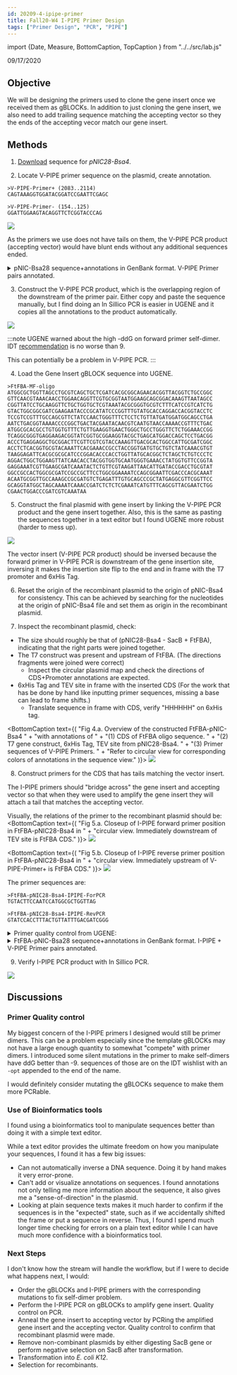 ```yaml
---
id: 20209-4-ipipe-primer
title: Fall20-W4 I-PIPE Primer Design
tags: ["Primer Design", "PCR", "PIPE"]
---
```


import {Date, Measure, BottomCaption, TopCaption } from "../../src/lab\.js"


<Date color="#1877F2">09/17/2020</Date>

## Objective

We will be designing the primers used to clone the gene insert
once we received them as gBLOCKs. In addition to just cloning the gene insert,
we also need to add trailing sequence matching the accepting vector so they
the ends of the accepting vecor match our gene insert.

## Methods

1. [Download](https://www.addgene.org/26103/) sequence for _pNIC28-Bsa4_.

2. Locate V-PIPE primer sequence on the plasmid, create annotation.

```
>V-PIPE-Primer+ (2083..2114)
CAGTAAAGGTGGATACGGATCCGAATTCGAGC
```

```
>V-PIPE-Primer- (154..125)
GGATTGGAAGTACAGGTTCTCGGTACCCAG
```

<BottomCaption text="Fig. 1.a. Circular Plasmid Map of pNIC28-Bsa4 with V-PIPE Primer sequences annotated.">
    <img src="/img/20209-4-ipipe-primer-pNIC28-Bsa4-VPIPEPri.png" />
</BottomCaption>

As the primers we use does not have tails on them, the V-PIPE PCR product (accepting vector)
would have blunt ends without any additional sequences ended.

<details><summary>
pNIC-Bsa28 sequence+annotations in GenBank format. V-PIPE Primer pairs annotated.
</summary>

```
LOCUS       pNIC28-Bsa4             7280 bp    ds-DNA  circular SYN 17-SEP-2020
DEFINITION  SGC Empty backbone for bacterial expression.
ACCESSION   .
VERSION     .
KEYWORDS    pNIC28-Bsa4
SOURCE      synthetic DNA construct
  ORGANISM  synthetic DNA construct
REFERENCE   1  (bases 1 to 7280)
  AUTHORS   Savitsky P, Bray J, Cooper CD, Marsden BD, Mahajan P, Burgess-Brown 
            NA, Gileadi O
  TITLE     High-throughput production of human proteins for crystallization: 
            The SGC experience.
  JOURNAL   J Struct Biol. 2010 Jun 10. ():.
  PUBMED    20541610
REFERENCE   2  (bases 1 to 7280)
  AUTHORS   .
  TITLE     Direct Submission
  JOURNAL   Exported Nov 18, 2019 from SnapGene Server 1.1.58
            http://www.snapgene.com
UNIMARK     pNIC28-Bsa4 annotations
            pNIC28-Bsa4
FEATURES             Location/Qualifiers
     source          1..7280
                     /organism="synthetic DNA construct"
                     /mol_type="other DNA"
     primer_bind     1..20
                     /label="T7"
                     /note="T7 promoter, forward primer"
     promoter        1..19
                     /label="T7 promoter"
                     /note="promoter for bacteriophage T7 RNA polymerase"
     protein_bind    20..44
                     /label="lac operator"
                     /bound_moiety="lac repressor encoded by lacI"
                     /note="The lac repressor binds to the lac operator to 
                     inhibit transcription in E. coli. This inhibition can be 
                     relieved by adding lactose or 
                     isopropyl-beta-D-thiogalactopyranoside (IPTG)."
     RBS             59..81
                     /note="efficient ribosome binding site from bacteriophage
                     T7 gene 10 (Olins and Rangwala, 1989)"
     CDS             92..109
                     /codon_start=1
                     /product="6xHis affinity tag"
                     /label="6xHis"
                     /translation="HHHHHH"
     primer          complement(125..154)
                     /left_end_term=""
                     /right_end_term=""
                     /left_end_seq=""
                     /right_end_seq=""
                     /left_end_strand="direct"
                     /right_end_strand="direct"
                     /left_end_type="blunt"
                     /right_end_type="blunt"
                     /fragment_source="pNIC28-Bsa4"
                     /ugene_name="V-PIPE-Primer-"
     CDS             134..154
                     /codon_start=1
                     /product="tobacco etch virus (TEV) protease recognition
                     andcleavage site"
                     /label="TEV site"
                     /translation="ENLYFQS"
     promoter        170..615
                     /gene="sacR"
                     /label="sacB promoter"
                     /note="sacB promoter and control region"
     CDS             616..2037
                     /codon_start=1
                     /gene="Bacillus subtilis sacB"
                     /product="secreted levansucrase that renders bacterial 
                     growth sensitive to sucrose"
                     /label="SacB"
                     /note="negative selection marker"
                     /translation="MNIKKFAKQATVLTFTTALLAGGATQAFAKETNQKPYKETYGIS
                     HITRHDMLQIPEQQKNEKYKVPEFDSSTIKNISSAKGLDVWDSWPLQNTDGTVANYHG
                     YHIVFALAGDPKNADDTSIYMFYQKVGETSIDSWKNAGRVFKDSDKFDANDSILKDQT
                     QEWSGSATFTSDGKIRLFYTDFSGKHYGKQTLTTAQVNVSASDSSLNINGVEDYKSIF
                     DGDGKTYQNVQQFIDEGNYSSGDNHTLRDPHYVEDKGHKYLVFEANTGTEDGYQGEES
                     LFNKAYYGKSTSFFRQESQKLLQSDKKRTAELANGALGMIELNDDYTLKKVMKPLIAS
                     NTVTDEIERANVFKMNGKWYLFTDSRGSKMTIDGITSNDIYMLGYVSNSLTGPYKPLN
                     KTGLVLKMDLDPNDVTFTYSHFAVPQAKGNNVVITSYMTNRGFYADKQSTFAPSFLLN
                     IKGKKTSVVKDSILEQGQLTVNK"
     primer          2083..2114
                     /left_end_term=""
                     /right_end_term=""
                     /left_end_seq=""
                     /right_end_seq=""
                     /left_end_strand="direct"
                     /right_end_strand="direct"
                     /left_end_type="blunt"
                     /right_end_type="blunt"
                     /fragment_source="pNIC28-Bsa4"
                     /ugene_name="V-PIPE-Primer+"
     CDS             2145..2162
                     /codon_start=1
                     /product="6xHis affinity tag"
                     /label="6xHis"
                     /translation="HHHHHH"
     primer_bind     complement(2215..2233)
                     /label="T7 Term"
                     /note="T7 terminator, reverse primer"
     terminator      2229..2276
                     /label="T7 terminator"
                     /note="transcription terminator for bacteriophage T7 RNA 
                     polymerase"
     rep_origin      2313..2768
                     /direction="RIGHT"
                     /label="f1 ori"
                     /note="f1 bacteriophage origin of replication; arrow 
                     indicates direction of (+) strand synthesis"
     primer_bind     complement(2400..2419)
                     /label="F1ori-R"
                     /note="F1 origin, reverse primer"
     primer_bind     2610..2631
                     /label="F1ori-F"
                     /note="F1 origin, forward primer"
     CDS             complement(2860..3675)
                     /codon_start=1
                     /gene="aph(3')-Ia"
                     /product="aminoglycoside phosphotransferase"
                     /label="KanR"
                     /note="confers resistance to kanamycin in bacteria or
                     G418 (Geneticin(R)) in eukaryotes"
                     /translation="MSHIQRETSCSRPRLNSNMDADLYGYKWARDNVGQSGATIYRLY
                     GKPDAPELFLKHGKGSVANDVTDEMVRLNWLTEFMPLPTIKHFIRTPDDAWLLTTAIP
                     GKTAFQVLEEYPDSGENIVDALAVFLRRLHSIPVCNCPFNSDRVFRLAQAQSRMNNGL
                     VDASDFDDERNGWPVEQVWKEMHKLLPFSPDSVVTHGDFSLDNLIFDEGKLIGCIDVG
                     RVGIADRYQDLAILWNCLGEFSPSLQKRLFQKYGIDNPDMNKLQFHLMLDEFF"
     primer_bind     3583..3602
                     /label="Kan-R"
                     /note="Kanamycin resistance gene, reverse primer"
     primer_bind     3667..3686
                     /label="pENTR-R"
                     /note="pENTR vectors, reverse primer"
     rep_origin      3797..4385
                     /direction="RIGHT"
                     /label="ori"
                     /note="high-copy-number ColE1/pMB1/pBR322/pUC origin of 
                     replication"
     primer_bind     4286..4305
                     /label="pBR322ori-F"
                     /note="pBR322 origin, forward primer"
     primer_bind     4539..4556
                     /label="L4440"
                     /note="L4440 vector, forward primer"
     misc_feature    4571..4710
                     /label="bom"
                     /note="basis of mobility region from pBR322"
     primer_bind     complement(4636..4655)
                     /label="pRS-marker"
                     /note="pRS vectors, use to sequence yeast selectable 
                     marker"
     primer_bind     4796..4818
                     /label="pGEX 3'"
                     /note="pGEX vectors, reverse primer"
     CDS             complement(4812..5003)
                     /codon_start=1
                     /gene="rop"
                     /product="Rop protein, which maintains plasmids at low
                     copynumber"
                     /label="rop"
                     /translation="MTKQEKTALNMARFIRSQTLTLLEKLNELDADEQADICESLHDH
                     ADELYRSCLARFGDDGENL"
     CDS             complement(5812..6894)
                     /codon_start=1
                     /gene="lacI"
                     /product="lac repressor"
                     /label="lacI"
                     /note="The lac repressor binds to the lac operator to 
                     inhibit transcription in E. coli. This inhibition can be 
                     relieved by adding lactose or 
                     isopropyl-beta-D-thiogalactopyranoside (IPTG)."
                     /translation="MKPVTLYDVAEYAGVSYQTVSRVVNQASHVSAKTREKVEAAMAE
                     LNYIPNRVAQQLAGKQSLLIGVATSSLALHAPSQIVAAIKSRADQLGASVVVSMVERS
                     GVEACKAAVHNLLAQRVSGLIINYPLDDQDAIAVEAACTNVPALFLDVSDQTPINSII
                     FSHEDGTRLGVEHLVALGHQQIALLAGPLSSVSARLRLAGWHKYLTRNQIQPIAEREG
                     DWSAMSGFQQTMQMLNEGIVPTAMLVANDQMALGAMRAITESGLRVGADISVVGYDDT
                     EDSSCYIPPLTTIKQDFRLLGQTSVDRLLQLSQGQAVKGNQLLPVSLVKRKTTLAPNT
                     QTASPRALADSLMQLARQVSRLESGQ"
     primer_bind     6856..6875
                     /label="LacI-R"
                     /note="LacI, reverse primer"
     promoter        complement(6895..6972)
                     /gene="lacI"
                     /label="lacI promoter"
     primer_bind     7178..7197
                     /label="pBRrevBam"
                     /note="pBR322 vectors, tet region, downstream of BamHI, 
                     reverse primer"
ORIGIN
        1 TAATACGACT CACTATAGGG GAATTGTGAG CGGATAACAA TTCCCCTCTA GAAATAATTT
       61 TGTTTAACTT TAAGAAGGAG ATATACATAT GCACCATCAT CATCATCATT CTTCTGGTGT
      121 AGATCTGGGT ACCGAGAACC TGTACTTCCA ATCCATGGAG ACCGACGTCC ACATATACCT
      181 GCCGTTCACT ATTATTTAGT GAAATGAGAT ATTATGATAT TTTCTGAATT GTGATTAAAA
      241 AGGCAACTTT ATGCCCATGC AACAGAAACT ATAAAAAATA CAGAGAATGA AAAGAAACAG
      301 ATAGATTTTT TAGTTCTTTA GGCCCGTAGT CTGCAAATCC TTTTATGATT TTCTATCAAA
      361 CAAAAGAGGA AAATAGACCA GTTGCAATCC AAACGAGAGT CTAATAGAAT GAGGTCGAAA
      421 AGTAAATCGC GCGGGTTTGT TACTGATAAA GCAGGCAAGA CCTAAAATGT GTAAAGGGCA
      481 AAGTGTATAC TTTGGCGTCA CCCCTTACAT ATTTTAGGTC TTTTTTTATT GTGCGTAACT
      541 AACTTGCCAT CTTCAAACAG GAGGGCTGGA AGAAGCAGAC CGCTAACACA GTACATAAAA
      601 AAGGAGACAT GAACGATGAA CATCAAAAAG TTTGCAAAAC AAGCAACAGT ATTAACCTTT
      661 ACTACCGCAC TGCTGGCAGG AGGCGCAACT CAAGCGTTTG CGAAAGAAAC GAACCAAAAG
      721 CCATATAAGG AAACATACGG CATTTCCCAT ATTACACGCC ATGATATGCT GCAAATCCCT
      781 GAACAGCAAA AAAATGAAAA ATATAAAGTT CCTGAGTTCG ATTCGTCCAC AATTAAAAAT
      841 ATCTCTTCTG CAAAAGGCCT GGACGTTTGG GACAGCTGGC CATTACAAAA CACTGACGGC
      901 ACTGTCGCAA ACTATCACGG CTACCACATC GTCTTTGCAT TAGCCGGAGA TCCTAAAAAT
      961 GCGGATGACA CATCGATTTA CATGTTCTAT CAAAAAGTCG GCGAAACTTC TATTGACAGC
     1021 TGGAAAAACG CTGGCCGCGT CTTTAAAGAC AGCGACAAAT TCGATGCAAA TGATTCTATC
     1081 CTAAAAGACC AAACACAAGA ATGGTCAGGT TCAGCCACAT TTACATCTGA CGGAAAAATC
     1141 CGTTTATTCT ACACTGATTT CTCCGGTAAA CATTACGGCA AACAAACACT GACAACTGCA
     1201 CAAGTTAACG TATCAGCATC AGACAGCTCT TTGAACATCA ACGGTGTAGA GGATTATAAA
     1261 TCAATCTTTG ACGGTGACGG AAAAACGTAT CAAAATGTAC AGCAGTTCAT CGATGAAGGC
     1321 AACTACAGCT CAGGCGACAA CCATACGCTG AGAGATCCTC ACTACGTAGA AGATAAAGGC
     1381 CACAAATACT TAGTATTTGA AGCAAACACT GGAACTGAAG ATGGCTACCA AGGCGAAGAA
     1441 TCTTTATTTA ACAAAGCATA CTATGGCAAA AGCACATCAT TCTTCCGTCA AGAAAGTCAA
     1501 AAACTTCTGC AAAGCGATAA AAAACGCACG GCTGAGTTAG CAAACGGCGC TCTCGGTATG
     1561 ATTGAGCTAA ACGATGATTA CACACTGAAA AAAGTGATGA AACCGCTGAT TGCATCTAAC
     1621 ACAGTAACAG ATGAAATTGA ACGCGCGAAC GTCTTTAAAA TGAACGGCAA ATGGTACCTG
     1681 TTCACTGACT CCCGCGGATC AAAAATGACG ATTGACGGCA TTACGTCTAA CGATATTTAC
     1741 ATGCTTGGTT ATGTTTCTAA TTCTTTAACT GGCCCATACA AGCCGCTGAA CAAAACTGGC
     1801 CTTGTGTTAA AAATGGATCT TGATCCTAAC GATGTAACCT TTACTTACTC ACACTTCGCT
     1861 GTACCTCAAG CGAAAGGAAA CAATGTCGTG ATTACAAGCT ATATGACAAA CAGAGGATTC
     1921 TACGCAGACA AACAATCAAC GTTTGCGCCT AGCTTCCTGC TGAACATCAA AGGCAAGAAA
     1981 ACATCTGTTG TCAAAGACAG CATCCTTGAA CAAGGACAAT TAACAGTTAA CAAATAAAAA
     2041 CGCAAAAGAA AATGCCGATA TCCTATTGGC ATTGACGGTC TCCAGTAAAG GTGGATACGG
     2101 ATCCGAATTC GAGCTCCGTC GACAAGCTTG CGGCCGCACT CGAGCACCAC CACCACCACC
     2161 ACTGAGATCC GGCTGCTAAC AAAGCCCGAA AGGAAGCTGA GTTGGCTGCT GCCACCGCTG
     2221 AGCAATAACT AGCATAACCC CTTGGGGCCT CTAAACGGGT CTTGAGGGGT TTTTTGCTGA
     2281 AAGGAGGAAC TATATCCGGA TTGGCGAATG GGACGCGCCC TGTAGCGGCG CATTAAGCGC
     2341 GGCGGGTGTG GTGGTTACGC GCAGCGTGAC CGCTACACTT GCCAGCGCCC TAGCGCCCGC
     2401 TCCTTTCGCT TTCTTCCCTT CCTTTCTCGC CACGTTCGCC GGCTTTCCCC GTCAAGCTCT
     2461 AAATCGGGGG CTCCCTTTAG GGTTCCGATT TAGTGCTTTA CGGCACCTCG ACCCCAAAAA
     2521 ACTTGATTAG GGTGATGGTT CACGTAGTGG GCCATCGCCC TGATAGACGG TTTTTCGCCC
     2581 TTTGACGTTG GAGTCCACGT TCTTTAATAG TGGACTCTTG TTCCAAACTG GAACAACACT
     2641 CAACCCTATC TCGGTCTATT CTTTTGATTT ATAAGGGATT TTGCCGATTT CGGCCTATTG
     2701 GTTAAAAAAT GAGCTGATTT AACAAAAATT TAACGCGAAT TTTAACAAAA TATTAACGCT
     2761 TACAATTTAG GTGGCACTTT TCGGGGAAAT GTGCGCGGAA CCCCTATTTG TTTATTTTTC
     2821 TAAATACATT CAAATATGTA TCCGCTCATG AATTAATTCT TAGAAAAACT CATCGAGCAT
     2881 CAAATGAAAC TGCAATTTAT TCATATCAGG ATTATCAATA CCATATTTTT GAAAAAGCCG
     2941 TTTCTGTAAT GAAGGAGAAA ACTCACCGAG GCAGTTCCAT AGGATGGCAA GATCCTGGTA
     3001 TCGGTCTGCG ATTCCGACTC GTCCAACATC AATACAACCT ATTAATTTCC CCTCGTCAAA
     3061 AATAAGGTTA TCAAGTGAGA AATCACCATG AGTGACGACT GAATCCGGTG AGAATGGCAA
     3121 AAGTTTATGC ATTTCTTTCC AGACTTGTTC AACAGGCCAG CCATTACGCT CGTCATCAAA
     3181 ATCACTCGCA TCAACCAAAC CGTTATTCAT TCGTGATTGC GCCTGAGCGA GACGAAATAC
     3241 GCGATCGCTG TTAAAAGGAC AATTACAAAC AGGAATCGAA TGCAACCGGC GCAGGAACAC
     3301 TGCCAGCGCA TCAACAATAT TTTCACCTGA ATCAGGATAT TCTTCTAATA CCTGGAATGC
     3361 TGTTTTCCCG GGGATCGCAG TGGTGAGTAA CCATGCATCA TCAGGAGTAC GGATAAAATG
     3421 CTTGATGGTC GGAAGAGGCA TAAATTCCGT CAGCCAGTTT AGTCTGACCA TCTCATCTGT
     3481 AACATCATTG GCAACGCTAC CTTTGCCATG TTTCAGAAAC AACTCTGGCG CATCGGGCTT
     3541 CCCATACAAT CGATAGATTG TCGCACCTGA TTGCCCGACA TTATCGCGAG CCCATTTATA
     3601 CCCATATAAA TCAGCATCCA TGTTGGAATT TAATCGCGGC CTAGAGCAAG ACGTTTCCCG
     3661 TTGAATATGG CTCATAACAC CCCTTGTATT ACTGTTTATG TAAGCAGACA GTTTTATTGT
     3721 TCATGACCAA AATCCCTTAA CGTGAGTTTT CGTTCCACTG AGCGTCAGAC CCCGTAGAAA
     3781 AGATCAAAGG ATCTTCTTGA GATCCTTTTT TTCTGCGCGT AATCTGCTGC TTGCAAACAA
     3841 AAAAACCACC GCTACCAGCG GTGGTTTGTT TGCCGGATCA AGAGCTACCA ACTCTTTTTC
     3901 CGAAGGTAAC TGGCTTCAGC AGAGCGCAGA TACCAAATAC TGTCCTTCTA GTGTAGCCGT
     3961 AGTTAGGCCA CCACTTCAAG AACTCTGTAG CACCGCCTAC ATACCTCGCT CTGCTAATCC
     4021 TGTTACCAGT GGCTGCTGCC AGTGGCGATA AGTCGTGTCT TACCGGGTTG GACTCAAGAC
     4081 GATAGTTACC GGATAAGGCG CAGCGGTCGG GCTGAACGGG GGGTTCGTGC ACACAGCCCA
     4141 GCTTGGAGCG AACGACCTAC ACCGAACTGA GATACCTACA GCGTGAGCTA TGAGAAAGCG
     4201 CCACGCTTCC CGAAGGGAGA AAGGCGGACA GGTATCCGGT AAGCGGCAGG GTCGGAACAG
     4261 GAGAGCGCAC GAGGGAGCTT CCAGGGGGAA ACGCCTGGTA TCTTTATAGT CCTGTCGGGT
     4321 TTCGCCACCT CTGACTTGAG CGTCGATTTT TGTGATGCTC GTCAGGGGGG CGGAGCCTAT
     4381 GGAAAAACGC CAGCAACGCG GCCTTTTTAC GGTTCCTGGC CTTTTGCTGG CCTTTTGCTC
     4441 ACATGTTCTT TCCTGCGTTA TCCCCTGATT CTGTGGATAA CCGTATTACC GCCTTTGAGT
     4501 GAGCTGATAC CGCTCGCCGC AGCCGAACGA CCGAGCGCAG CGAGTCAGTG AGCGAGGAAG
     4561 CGGAAGAGCG CCTGATGCGG TATTTTCTCC TTACGCATCT GTGCGGTATT TCACACCGCA
     4621 ATGGTGCACT CTCAGTACAA TCTGCTCTGA TGCCGCATAG TTAAGCCAGT ATACACTCCG
     4681 CTATCGCTAC GTGACTGGGT CATGGCTGCG CCCCGACACC CGCCAACACC CGCTGACGCG
     4741 CCCTGACGGG CTTGTCTGCT CCCGGCATCC GCTTACAGAC AAGCTGTGAC CGTCTCCGGG
     4801 AGCTGCATGT GTCAGAGGTT TTCACCGTCA TCACCGAAAC GCGCGAGGCA GCTGCGGTAA
     4861 AGCTCATCAG CGTGGTCGTG AAGCGATTCA CAGATGTCTG CCTGTTCATC CGCGTCCAGC
     4921 TCGTTGAGTT TCTCCAGAAG CGTTAATGTC TGGCTTCTGA TAAAGCGGGC CATGTTAAGG
     4981 GCGGTTTTTT CCTGTTTGGT CACTGATGCC TCCGTGTAAG GGGGATTTCT GTTCATGGGG
     5041 GTAATGATAC CGATGAAACG AGAGAGGATG CTCACGATAC GGGTTACTGA TGATGAACAT
     5101 GCCCGGTTAC TGGAACGTTG TGAGGGTAAA CAACTGGCGG TATGGATGCG GCGGGACCAG
     5161 AGAAAAATCA CTCAGGGTCA ATGCCAGCGC TTCGTTAATA CAGATGTAGG TGTTCCACAG
     5221 GGTAGCCAGC AGCATCCTGC GATGCAGATC CGGAACATAA TGGTGCAGGG CGCTGACTTC
     5281 CGCGTTTCCA GACTTTACGA AACACGGAAA CCGAAGACCA TTCATGTTGT TGCTCAGGTC
     5341 GCAGACGTTT TGCAGCAGCA GTCGCTTCAC GTTCGCTCGC GTATCGGTGA TTCATTCTGC
     5401 TAACCAGTAA GGCAACCCCG CCAGCCTAGC CGGGTCCTCA ACGACAGGAG CACGATCATG
     5461 CGCACCCGTG GGGCCGCCAT GCCGGCGATA ATGGCCTGCT TCTCGCCGAA ACGTTTGGTG
     5521 GCGGGACCAG TGACGAAGGC TTGAGCGAGG GCGTGCAAGA TTCCGAATAC CGCAAGCGAC
     5581 AGGCCGATCA TCGTCGCGCT CCAGCGAAAG CGGTCCTCGC CGAAAATGAC CCAGAGCGCT
     5641 GCCGGCACCT GTCCTACGAG TTGCATGATA AAGAAGACAG TCATAAGTGC GGCGACGATA
     5701 GTCATGCCCC GCGCCCACCG GAAGGAGCTG ACTGGGTTGA AGGCTCTCAA GGGCATCGGT
     5761 CGAGATCCCG GTGCCTAATG AGTGAGCTAA CTTACATTAA TTGCGTTGCG CTCACTGCCC
     5821 GCTTTCCAGT CGGGAAACCT GTCGTGCCAG CTGCATTAAT GAATCGGCCA ACGCGCGGGG
     5881 AGAGGCGGTT TGCGTATTGG GCGCCAGGGT GGTTTTTCTT TTCACCAGTG AGACGGGCAA
     5941 CAGCTGATTG CCCTTCACCG CCTGGCCCTG AGAGAGTTGC AGCAAGCGGT CCACGCTGGT
     6001 TTGCCCCAGC AGGCGAAAAT CCTGTTTGAT GGTGGTTAAC GGCGGGATAT AACATGAGCT
     6061 GTCTTCGGTA TCGTCGTATC CCACTACCGA GATATCCGCA CCAACGCGCA GCCCGGACTC
     6121 GGTAATGGCG CGCATTGCGC CCAGCGCCAT CTGATCGTTG GCAACCAGCA TCGCAGTGGG
     6181 AACGATGCCC TCATTCAGCA TTTGCATGGT TTGTTGAAAA CCGGACATGG CACTCCAGTC
     6241 GCCTTCCCGT TCCGCTATCG GCTGAATTTG ATTGCGAGTG AGATATTTAT GCCAGCCAGC
     6301 CAGACGCAGA CGCGCCGAGA CAGAACTTAA TGGGCCCGCT AACAGCGCGA TTTGCTGGTG
     6361 ACCCAATGCG ACCAGATGCT CCACGCCCAG TCGCGTACCG TCTTCATGGG AGAAAATAAT
     6421 ACTGTTGATG GGTGTCTGGT CAGAGACATC AAGAAATAAC GCCGGAACAT TAGTGCAGGC
     6481 AGCTTCCACA GCAATGGCAT CCTGGTCATC CAGCGGATAG TTAATGATCA GCCCACTGAC
     6541 GCGTTGCGCG AGAAGATTGT GCACCGCCGC TTTACAGGCT TCGACGCCGC TTCGTTCTAC
     6601 CATCGACACC ACCACGCTGG CACCCAGTTG ATCGGCGCGA GATTTAATCG CCGCGACAAT
     6661 TTGCGACGGC GCGTGCAGGG CCAGACTGGA GGTGGCAACG CCAATCAGCA ACGACTGTTT
     6721 GCCCGCCAGT TGTTGTGCCA CGCGGTTGGG AATGTAATTC AGCTCCGCCA TCGCCGCTTC
     6781 CACTTTTTCC CGCGTTTTCG CAGAAACGTG GCTGGCCTGG TTCACCACGC GGGAAACGGT
     6841 CTGATAAGAG ACACCGGCAT ACTCTGCGAC ATCGTATAAC GTTACTGGTT TCACATTCAC
     6901 CACCCTGAAT TGACTCTCTT CCGGGCGCTA TCATGCCATA CCGCGAAAGG TTTTGCGCCA
     6961 TTCGATGGTG TCCGGGATCT CGACGCTCTC CCTTATGCGA CTCCTGCATT AGGAAGCAGC
     7021 CCAGTAGTAG GTTGAGGCCG TTGAGCACCG CCGCCGCAAG GAATGGTGCA TGCAAGGAGA
     7081 TGGCGCCCAA CAGTCCCCCG GCCACGGGGC CTGCCACCAT ACCCACGCCG AAACAAGCGC
     7141 TCATGAGCCC GAAGTGGCGA GCCCGATCTT CCCCATCGGT GATGTCGGCG ATATAGGCGC
     7201 CAGCAACCGC ACCTGTGGCG CCGGTGATGC CGGCCACGAT GCGTCCGGCG TAGAGGATCG
     7261 AGATCTCGAT CCCGCGAAAT
//
```

</details>

3. Construct the V-PIPE PCR product, which is the overlapping region of the downstream of the primer pair.
Either copy and paste the sequence manually, but I find doing an In Sillico PCR is easier in UGENE and
it copies all the annotations to the product automatically.

<BottomCaption text="Fig. 2.a. Screenshot of UGENE In Sillico V-PIPE PCR input and output.">
    <img src="/img/20209-4-ipipe-primer-pNIC28-Bsa4-VPIPE-InSPCR.jpg" />
</BottomCaption>

:::note
UGENE warned about the high -ddG on forward primer self-dimer. 
IDT [recommendation](https://www.idtdna.com/pages/support/faqs/how-do-i-use-the-oligoanalyzer-tool-to-analyze-possible-hairpins-and-dimers-formed-by-my-oligo)
is no worse than <Measure unit="kcal/mol">9</Measure>.

This can potentially be a problem in V-PIPE PCR.
:::

4. Load the Gene Insert gBLOCK sequence into UGENE.

```
>FtFBA-MF-oligo
ATGGCGCTGGTTAGCCTGCGTCAGCTGCTCGATCACGCGGCAGAACACGGTTACGGTCTGCCGGC
GTTCAACGTAAACAACCTGGAACAGGTTCGTGCGGTAATGGAAGCAGCGGACAAAGTTAATAGCC
CGGTTATCCTGCAAGGTTCTGCTGGTGCTCGTAAATACGCGGGTGCGTCTTTCATCCGTCATCTG
GTACTGGCGGCGATCGAAGAATACCCGCATATCCCGGTTTGTATGCACCAGGACCACGGTACCTC
TCCGTCCGTTTGCCAGCGTTCTATCCAACTGGGTTTCTCCTCTGTTATGATGGATGGCAGCCTGA
AATCTGACGGTAAAACCCCGGCTGACTACGAATACAACGTCAATGTAACCAAAACCGTTTCTGAC
ATGGCGCACGCCTGTGGTGTTTCTGTTGAAGGTGAACTGGGCTGCCTGGGTTCTCTGGAAACCGG
TCAGGCGGGTGAGGAAGACGGTATCGGTGCGGAAGGTACGCTGAGCATGGACCAGCTCCTGACGG
ACCCTGAGGAGGCTGCGGACTTCGTTCGTCGTACCAAAGTTGACGCACTGGCCATTGCGATCGGC
ACCTCTCACGGTGCGTACAAATTCACGAAACCGCCTACCGGTGATGTGCTGTCTATCAAACGTGT
TAAGGAGATTCACGCGCGCATCCCGGACACCCACCTGGTTATGCACGGCTCTAGCTCTGTCCCTC
AGGACTGGCTGGAAGTTATCAACACCTACGGTGGTGCAATGGGTGAAACCTATGGTGTTCCGGTA
GAGGAAATCGTTGAAGCGATCAAATACTCTGTTCGTAAGATTAACATTGATACCGACCTGCGTAT
GGCCGCCACTGGCGCGATCCGCCGCTTCCTGGCGGAAAATCCAGCGGAATTCGACCCACGCAAAT
ACAATGCGGTTGCCAAAGCCGCGATGTCTGAGATTTGTGCAGCCCGCTATGAGGCGTTCGGTTCC
GCAGGTATGGCTAGCAAAATCAAACCGATCTCTCTCGAAATCATGTTTCAGCGTTACGAATCTGG
CGAACTGGACCCGATCGTCAAATAA
```

5. Construct the final plasmid with gene insert by linking the V-PIPE PCR product
and the gene insert together. Also, this is the same as pasting the sequences together
in a text editor but I found UGENE more robust (harder to mess up).

<BottomCaption text="Fig 3.a. Input for constructing FtFBA-pNIC28-Bsa4 recombinant plasmid.">
    <img src="/img/20209-4-construct-FtFBA-pNIC28-Bsa4-.jpg" />
</BottomCaption>

The vector insert (V-PIPE PCR product) should be inversed because the forward primer in V-PIPE
PCR is downstream of the gene insertion site, inversing it makes the insertion site flip to the end
 and in frame with the T7 promoter and 6xHis Tag.

6. Reset the origin of the recombinant plasmid to the origin of pNIC-Bsa4 for consistency. This can be achieved by searching
for the nucleotides at the origin of pNIC-Bsa4 file and set them as origin in the recombinant plasmid.

7. Inspect the recombinant plasmid, check:

- The size should roughly be that of (pNIC28-Bsa4 - SacB + FtFBA), indicating that the right parts were joined together.
- The T7 construct was present and upstream of FtFBA. (The directions fragments were joined were correct)
  - Inspect the circular plasmid map and check the directions of CDS+Promoter annotations are expected.
- 6xHis Tag and TEV site in frame with the inserted CDS (For the work that has be done by hand like inputting primer sequences, 
missing a base can lead to frame shifts.)
  - Translate sequence in frame with CDS, verify "HHHHHH" on 6xHis tag.


<BottomCaption text={(
    "Fig 4.a. Overview of the constructed FtFBA-pNIC-Bsa4 " +
      "with annotations of " +
        "(1) CDS of FtFBA oligo sequence. " +
        "(2) T7 gene construct, 6xHis Tag, TEV site from pNIC28-Bsa4. " +
        "(3) Primer sequences of V-PIPE Primers. " +
      "Refer to circular view for corresponding colors of annotations in the sequence view."
)}>
    <img src="/img/20209-4-FtFBA-pNIC28-Bsa4-construct-insert-overview.jpg" />    
</BottomCaption>


8. Construct primers for the CDS that has tails matching the vector insert.

The I-PIPE primers should "bridge across" the gene insert and accepting vector
so that when they were used to amplify the gene insert they will attach a tail that
matches the accepting vector.

Visually, the relations of the primer to the recombinant plasmid should be:
<BottomCaption text={(
    "Fig 5.a. Closeup of I-PIPE forward primer position in FtFBA-pNIC28-Bsa4 in " +
    "circular view. Immediately downstream of TEV site is FtFBA CDS."
)}>
    <img src="/img/20209-4-construct-FtFBA-pNIC28-Bsa4-upstream-closeup.jpg" />
</BottomCaption>

<BottomCaption text={(
    "Fig 5.b. Closeup of I-PIPE reverse primer position in FtFBA-pNIC28-Bsa4 in " +
    "circular view. Immediately upstream of V-PIPE-Primer+ is FtFBA CDS."
)}>
    <img src="/img/20209-4-construct-FtFBA-pNIC28-Bsa4-downstream-closeup.jpg" />
</BottomCaption>

The primer sequences are:

```
>FtFBA-pNIC28-Bsa4-IPIPE-ForPCR
TGTACTTCCAATCCATGGCGCTGGTTAG
```

```
>FtFBA-pNIC28-Bsa4-IPIPE-RevPCR
GTATCCACCTTTACTGTTATTTGACGATCGGG
```

<details><summary>
Primer quality control from UGENE:
</summary>


```

Criteria Valid Values            Forward        Reverse
% GC      50-60                  50             43.75
Tm (°C)   55-80                  61.39          61.83
GC Clamp  >=1 G or C at 3' end   2              4
Runs      <=4 base runs          2              3

Self-dimers: 
Delta G: -11.7 kcal/mole Base Pairs: 7
TGTACTTCCAATCCATGGCGCTGGTTAG
       :    ||||||    :       
  GATTGGTCGCGGTACCTAACCTTCATGT
Delta G: -11.9 kcal/mole Base Pairs: 7
GTATCCACCTTTACTGTTATTTGACGATCGGG
                        ||||||                        
                      GGGCTAGCAGTTTATTGTCATTTCCACCTATG
```
</details>

<details><summary>
FtFBA-pNIC-Bsa28 sequence+annotations in GenBank format. I-PIPE + V-PIPE Primer pairs annotated.
</summary>

```
LOCUS       Constructed_FtFBA-pNIC-Bsa4-from-oligo 6417 bp   circular 17-SEP-2020
UNIMARK     new_mol_1 annotations
            Constructed_FtFBA-pNIC-Bsa4-from-oligo
FEATURES             Location/Qualifiers
     primer_bind     1..20
                     /label="T7"
                     /note="T7 promoter, forward primer"
     promoter        1..19
                     /label="T7 promoter"
                     /note="promoter for bacteriophage T7 RNA polymerase"
     protein_bind    20..44
                     /label="lac operator"
                     /bound_moiety="lac repressor encoded by lacI"
                     /note="The lac repressor binds to the lac operator to 
                     inhibit transcription in E. coli. This inhibition can be 
                     relieved by adding lactose or 
                     isopropyl-beta-D-thiogalactopyranoside (IPTG)."
     RBS             59..81
                     /note="efficient ribosome binding site from bacteriophage
                     T7 gene 10 (Olins and Rangwala, 1989)"
     CDS             92..109
                     /codon_start=1
                     /product="6xHis affinity tag"
                     /label="6xHis"
                     /translation="HHHHHH"
     primer          complement(125..154)
                     /note="primer"
                     /ugene_name="V-PIPE-Primer-"
                     /ugene_group="misc_feature"
     CDS             134..154
                     /codon_start=1
                     /product="tobacco etch virus (TEV) protease recognition
                     andcleavage site"
                     /label="TEV site"
                     /translation="ENLYFQS"
     primer          141..168
                     /ugene_name="IPIPE-Primer+"
                     /ugene_group="FtFBA-oligo-cds"
     CDS             155..1219
                     /ugene_name="FtFBA-oligo-cds"
     misc_feature    155..1219
                     /source_doc="FtFBA-MF-oligo.gb"
                     /ugene_name="FtFBA-MF-oligo\ Fragment\ (1-1065)"
     primer          complement(1204..1235)
                     /ugene_name="IPIPE-Primer-"
                     /ugene_group="FtFBA-oligo-cds"
     primer          1220..1251
                     /note="primer"
                     /ugene_name="V-PIPE-Primer+"
                     /ugene_group="misc_feature"
     misc_feature    join(1220..6417,1..154)
                     /source_doc="pNIC28-Bsa4_2083-154.gb"
                     /ugene_name="pNIC28-Bsa4:2083-154\ Fragment\ (1-5352)"
     misc_feature    join(1220..6417,1..1219)
                     /comment="Molecule is created with Unipro UGENE v35.0"
                     /ugene_name="source"
     CDS             1282..1299
                     /codon_start=1
                     /product="6xHis affinity tag"
                     /label="6xHis"
                     /translation="HHHHHH"
     primer_bind     complement(1352..1370)
                     /label="T7 Term"
                     /note="T7 terminator, reverse primer"
     terminator      1366..1413
                     /label="T7 terminator"
                     /note="transcription terminator for bacteriophage T7 RNA 
                     polymerase"
     rep_origin      1450..1905
                     /direction="RIGHT"
                     /label="f1 ori"
                     /note="f1 bacteriophage origin of replication; arrow 
                     indicates direction of (+) strand synthesis"
     primer_bind     complement(1537..1556)
                     /label="F1ori-R"
                     /note="F1 origin, reverse primer"
     primer_bind     1747..1768
                     /label="F1ori-F"
                     /note="F1 origin, forward primer"
     CDS             complement(1997..2812)
                     /codon_start=1
                     /gene="aph(3')-Ia"
                     /product="aminoglycoside phosphotransferase"
                     /label="KanR"
                     /note="confers resistance to kanamycin in bacteria or
                     G418 (Geneticin(R)) in eukaryotes"
                     /translation="MSHIQRETSCSRPRLNSNMDADLYGYKWARDNVGQSGATIYRLY
                     GKPDAPELFLKHGKGSVANDVTDEMVRLNWLTEFMPLPTIKHFIRTPDDAWLLTTAIP
                     GKTAFQVLEEYPDSGENIVDALAVFLRRLHSIPVCNCPFNSDRVFRLAQAQSRMNNGL
                     VDASDFDDERNGWPVEQVWKEMHKLLPFSPDSVVTHGDFSLDNLIFDEGKLIGCIDVG
                     RVGIADRYQDLAILWNCLGEFSPSLQKRLFQKYGIDNPDMNKLQFHLMLDEFF"
     primer_bind     2720..2739
                     /label="Kan-R"
                     /note="Kanamycin resistance gene, reverse primer"
     primer_bind     2804..2823
                     /label="pENTR-R"
                     /note="pENTR vectors, reverse primer"
     rep_origin      2934..3522
                     /direction="RIGHT"
                     /label="ori"
                     /note="high-copy-number ColE1/pMB1/pBR322/pUC origin of 
                     replication"
     primer_bind     3423..3442
                     /label="pBR322ori-F"
                     /note="pBR322 origin, forward primer"
     primer_bind     3676..3693
                     /label="L4440"
                     /note="L4440 vector, forward primer"
     misc_feature    3708..3847
                     /label="bom"
                     /note="basis of mobility region from pBR322"
     primer_bind     complement(3773..3792)
                     /label="pRS-marker"
                     /note="pRS vectors, use to sequence yeast selectable 
                     marker"
     primer_bind     3933..3955
                     /label="pGEX 3'"
                     /note="pGEX vectors, reverse primer"
     CDS             complement(3949..4140)
                     /codon_start=1
                     /gene="rop"
                     /product="Rop protein, which maintains plasmids at low
                     copynumber"
                     /label="rop"
                     /translation="MTKQEKTALNMARFIRSQTLTLLEKLNELDADEQADICESLHDH
                     ADELYRSCLARFGDDGENL"
     CDS             complement(4949..6031)
                     /codon_start=1
                     /gene="lacI"
                     /product="lac repressor"
                     /label="lacI"
                     /note="The lac repressor binds to the lac operator to 
                     inhibit transcription in E. coli. This inhibition can be 
                     relieved by adding lactose or 
                     isopropyl-beta-D-thiogalactopyranoside (IPTG)."
                     /translation="MKPVTLYDVAEYAGVSYQTVSRVVNQASHVSAKTREKVEAAMAE
                     LNYIPNRVAQQLAGKQSLLIGVATSSLALHAPSQIVAAIKSRADQLGASVVVSMVERS
                     GVEACKAAVHNLLAQRVSGLIINYPLDDQDAIAVEAACTNVPALFLDVSDQTPINSII
                     FSHEDGTRLGVEHLVALGHQQIALLAGPLSSVSARLRLAGWHKYLTRNQIQPIAEREG
                     DWSAMSGFQQTMQMLNEGIVPTAMLVANDQMALGAMRAITESGLRVGADISVVGYDDT
                     EDSSCYIPPLTTIKQDFRLLGQTSVDRLLQLSQGQAVKGNQLLPVSLVKRKTTLAPNT
                     QTASPRALADSLMQLARQVSRLESGQ"
     primer_bind     5993..6012
                     /label="LacI-R"
                     /note="LacI, reverse primer"
     promoter        complement(6032..6109)
                     /gene="lacI"
                     /label="lacI promoter"
     primer_bind     6315..6334
                     /label="pBRrevBam"
                     /note="pBR322 vectors, tet region, downstream of BamHI, 
                     reverse primer"
ORIGIN
        1 TAATACGACT CACTATAGGG GAATTGTGAG CGGATAACAA TTCCCCTCTA GAAATAATTT
       61 TGTTTAACTT TAAGAAGGAG ATATACATAT GCACCATCAT CATCATCATT CTTCTGGTGT
      121 AGATCTGGGT ACCGAGAACC TGTACTTCCA ATCCATGGCG CTGGTTAGCC TGCGTCAGCT
      181 GCTCGATCAC GCGGCAGAAC ACGGTTACGG TCTGCCGGCG TTCAACGTAA ACAACCTGGA
      241 ACAGGTTCGT GCGGTAATGG AAGCAGCGGA CAAAGTTAAT AGCCCGGTTA TCCTGCAAGG
      301 TTCTGCTGGT GCTCGTAAAT ACGCGGGTGC GTCTTTCATC CGTCATCTGG TACTGGCGGC
      361 GATCGAAGAA TACCCGCATA TCCCGGTTTG TATGCACCAG GACCACGGTA CCTCTCCGTC
      421 CGTTTGCCAG CGTTCTATCC AACTGGGTTT CTCCTCTGTT ATGATGGATG GCAGCCTGAA
      481 ATCTGACGGT AAAACCCCGG CTGACTACGA ATACAACGTC AATGTAACCA AAACCGTTTC
      541 TGACATGGCG CACGCCTGTG GTGTTTCTGT TGAAGGTGAA CTGGGCTGCC TGGGTTCTCT
      601 GGAAACCGGT CAGGCGGGTG AGGAAGACGG TATCGGTGCG GAAGGTACGC TGAGCATGGA
      661 CCAGCTCCTG ACGGACCCTG AGGAGGCTGC GGACTTCGTT CGTCGTACCA AAGTTGACGC
      721 ACTGGCCATT GCGATCGGCA CCTCTCACGG TGCGTACAAA TTCACGAAAC CGCCTACCGG
      781 TGATGTGCTG TCTATCAAAC GTGTTAAGGA GATTCACGCG CGCATCCCGG ACACCCACCT
      841 GGTTATGCAC GGCTCTAGCT CTGTCCCTCA GGACTGGCTG GAAGTTATCA ACACCTACGG
      901 TGGTGCAATG GGTGAAACCT ATGGTGTTCC GGTAGAGGAA ATCGTTGAAG CGATCAAATA
      961 CTCTGTTCGT AAGATTAACA TTGATACCGA CCTGCGTATG GCCGCCACTG GCGCGATCCG
     1021 CCGCTTCCTG GCGGAAAATC CAGCGGAATT CGACCCACGC AAATACAATG CGGTTGCCAA
     1081 AGCCGCGATG TCTGAGATTT GTGCAGCCCG CTATGAGGCG TTCGGTTCCG CAGGTATGGC
     1141 TAGCAAAATC AAACCGATCT CTCTCGAAAT CATGTTTCAG CGTTACGAAT CTGGCGAACT
     1201 GGACCCGATC GTCAAATAAC AGTAAAGGTG GATACGGATC CGAATTCGAG CTCCGTCGAC
     1261 AAGCTTGCGG CCGCACTCGA GCACCACCAC CACCACCACT GAGATCCGGC TGCTAACAAA
     1321 GCCCGAAAGG AAGCTGAGTT GGCTGCTGCC ACCGCTGAGC AATAACTAGC ATAACCCCTT
     1381 GGGGCCTCTA AACGGGTCTT GAGGGGTTTT TTGCTGAAAG GAGGAACTAT ATCCGGATTG
     1441 GCGAATGGGA CGCGCCCTGT AGCGGCGCAT TAAGCGCGGC GGGTGTGGTG GTTACGCGCA
     1501 GCGTGACCGC TACACTTGCC AGCGCCCTAG CGCCCGCTCC TTTCGCTTTC TTCCCTTCCT
     1561 TTCTCGCCAC GTTCGCCGGC TTTCCCCGTC AAGCTCTAAA TCGGGGGCTC CCTTTAGGGT
     1621 TCCGATTTAG TGCTTTACGG CACCTCGACC CCAAAAAACT TGATTAGGGT GATGGTTCAC
     1681 GTAGTGGGCC ATCGCCCTGA TAGACGGTTT TTCGCCCTTT GACGTTGGAG TCCACGTTCT
     1741 TTAATAGTGG ACTCTTGTTC CAAACTGGAA CAACACTCAA CCCTATCTCG GTCTATTCTT
     1801 TTGATTTATA AGGGATTTTG CCGATTTCGG CCTATTGGTT AAAAAATGAG CTGATTTAAC
     1861 AAAAATTTAA CGCGAATTTT AACAAAATAT TAACGCTTAC AATTTAGGTG GCACTTTTCG
     1921 GGGAAATGTG CGCGGAACCC CTATTTGTTT ATTTTTCTAA ATACATTCAA ATATGTATCC
     1981 GCTCATGAAT TAATTCTTAG AAAAACTCAT CGAGCATCAA ATGAAACTGC AATTTATTCA
     2041 TATCAGGATT ATCAATACCA TATTTTTGAA AAAGCCGTTT CTGTAATGAA GGAGAAAACT
     2101 CACCGAGGCA GTTCCATAGG ATGGCAAGAT CCTGGTATCG GTCTGCGATT CCGACTCGTC
     2161 CAACATCAAT ACAACCTATT AATTTCCCCT CGTCAAAAAT AAGGTTATCA AGTGAGAAAT
     2221 CACCATGAGT GACGACTGAA TCCGGTGAGA ATGGCAAAAG TTTATGCATT TCTTTCCAGA
     2281 CTTGTTCAAC AGGCCAGCCA TTACGCTCGT CATCAAAATC ACTCGCATCA ACCAAACCGT
     2341 TATTCATTCG TGATTGCGCC TGAGCGAGAC GAAATACGCG ATCGCTGTTA AAAGGACAAT
     2401 TACAAACAGG AATCGAATGC AACCGGCGCA GGAACACTGC CAGCGCATCA ACAATATTTT
     2461 CACCTGAATC AGGATATTCT TCTAATACCT GGAATGCTGT TTTCCCGGGG ATCGCAGTGG
     2521 TGAGTAACCA TGCATCATCA GGAGTACGGA TAAAATGCTT GATGGTCGGA AGAGGCATAA
     2581 ATTCCGTCAG CCAGTTTAGT CTGACCATCT CATCTGTAAC ATCATTGGCA ACGCTACCTT
     2641 TGCCATGTTT CAGAAACAAC TCTGGCGCAT CGGGCTTCCC ATACAATCGA TAGATTGTCG
     2701 CACCTGATTG CCCGACATTA TCGCGAGCCC ATTTATACCC ATATAAATCA GCATCCATGT
     2761 TGGAATTTAA TCGCGGCCTA GAGCAAGACG TTTCCCGTTG AATATGGCTC ATAACACCCC
     2821 TTGTATTACT GTTTATGTAA GCAGACAGTT TTATTGTTCA TGACCAAAAT CCCTTAACGT
     2881 GAGTTTTCGT TCCACTGAGC GTCAGACCCC GTAGAAAAGA TCAAAGGATC TTCTTGAGAT
     2941 CCTTTTTTTC TGCGCGTAAT CTGCTGCTTG CAAACAAAAA AACCACCGCT ACCAGCGGTG
     3001 GTTTGTTTGC CGGATCAAGA GCTACCAACT CTTTTTCCGA AGGTAACTGG CTTCAGCAGA
     3061 GCGCAGATAC CAAATACTGT CCTTCTAGTG TAGCCGTAGT TAGGCCACCA CTTCAAGAAC
     3121 TCTGTAGCAC CGCCTACATA CCTCGCTCTG CTAATCCTGT TACCAGTGGC TGCTGCCAGT
     3181 GGCGATAAGT CGTGTCTTAC CGGGTTGGAC TCAAGACGAT AGTTACCGGA TAAGGCGCAG
     3241 CGGTCGGGCT GAACGGGGGG TTCGTGCACA CAGCCCAGCT TGGAGCGAAC GACCTACACC
     3301 GAACTGAGAT ACCTACAGCG TGAGCTATGA GAAAGCGCCA CGCTTCCCGA AGGGAGAAAG
     3361 GCGGACAGGT ATCCGGTAAG CGGCAGGGTC GGAACAGGAG AGCGCACGAG GGAGCTTCCA
     3421 GGGGGAAACG CCTGGTATCT TTATAGTCCT GTCGGGTTTC GCCACCTCTG ACTTGAGCGT
     3481 CGATTTTTGT GATGCTCGTC AGGGGGGCGG AGCCTATGGA AAAACGCCAG CAACGCGGCC
     3541 TTTTTACGGT TCCTGGCCTT TTGCTGGCCT TTTGCTCACA TGTTCTTTCC TGCGTTATCC
     3601 CCTGATTCTG TGGATAACCG TATTACCGCC TTTGAGTGAG CTGATACCGC TCGCCGCAGC
     3661 CGAACGACCG AGCGCAGCGA GTCAGTGAGC GAGGAAGCGG AAGAGCGCCT GATGCGGTAT
     3721 TTTCTCCTTA CGCATCTGTG CGGTATTTCA CACCGCAATG GTGCACTCTC AGTACAATCT
     3781 GCTCTGATGC CGCATAGTTA AGCCAGTATA CACTCCGCTA TCGCTACGTG ACTGGGTCAT
     3841 GGCTGCGCCC CGACACCCGC CAACACCCGC TGACGCGCCC TGACGGGCTT GTCTGCTCCC
     3901 GGCATCCGCT TACAGACAAG CTGTGACCGT CTCCGGGAGC TGCATGTGTC AGAGGTTTTC
     3961 ACCGTCATCA CCGAAACGCG CGAGGCAGCT GCGGTAAAGC TCATCAGCGT GGTCGTGAAG
     4021 CGATTCACAG ATGTCTGCCT GTTCATCCGC GTCCAGCTCG TTGAGTTTCT CCAGAAGCGT
     4081 TAATGTCTGG CTTCTGATAA AGCGGGCCAT GTTAAGGGCG GTTTTTTCCT GTTTGGTCAC
     4141 TGATGCCTCC GTGTAAGGGG GATTTCTGTT CATGGGGGTA ATGATACCGA TGAAACGAGA
     4201 GAGGATGCTC ACGATACGGG TTACTGATGA TGAACATGCC CGGTTACTGG AACGTTGTGA
     4261 GGGTAAACAA CTGGCGGTAT GGATGCGGCG GGACCAGAGA AAAATCACTC AGGGTCAATG
     4321 CCAGCGCTTC GTTAATACAG ATGTAGGTGT TCCACAGGGT AGCCAGCAGC ATCCTGCGAT
     4381 GCAGATCCGG AACATAATGG TGCAGGGCGC TGACTTCCGC GTTTCCAGAC TTTACGAAAC
     4441 ACGGAAACCG AAGACCATTC ATGTTGTTGC TCAGGTCGCA GACGTTTTGC AGCAGCAGTC
     4501 GCTTCACGTT CGCTCGCGTA TCGGTGATTC ATTCTGCTAA CCAGTAAGGC AACCCCGCCA
     4561 GCCTAGCCGG GTCCTCAACG ACAGGAGCAC GATCATGCGC ACCCGTGGGG CCGCCATGCC
     4621 GGCGATAATG GCCTGCTTCT CGCCGAAACG TTTGGTGGCG GGACCAGTGA CGAAGGCTTG
     4681 AGCGAGGGCG TGCAAGATTC CGAATACCGC AAGCGACAGG CCGATCATCG TCGCGCTCCA
     4741 GCGAAAGCGG TCCTCGCCGA AAATGACCCA GAGCGCTGCC GGCACCTGTC CTACGAGTTG
     4801 CATGATAAAG AAGACAGTCA TAAGTGCGGC GACGATAGTC ATGCCCCGCG CCCACCGGAA
     4861 GGAGCTGACT GGGTTGAAGG CTCTCAAGGG CATCGGTCGA GATCCCGGTG CCTAATGAGT
     4921 GAGCTAACTT ACATTAATTG CGTTGCGCTC ACTGCCCGCT TTCCAGTCGG GAAACCTGTC
     4981 GTGCCAGCTG CATTAATGAA TCGGCCAACG CGCGGGGAGA GGCGGTTTGC GTATTGGGCG
     5041 CCAGGGTGGT TTTTCTTTTC ACCAGTGAGA CGGGCAACAG CTGATTGCCC TTCACCGCCT
     5101 GGCCCTGAGA GAGTTGCAGC AAGCGGTCCA CGCTGGTTTG CCCCAGCAGG CGAAAATCCT
     5161 GTTTGATGGT GGTTAACGGC GGGATATAAC ATGAGCTGTC TTCGGTATCG TCGTATCCCA
     5221 CTACCGAGAT ATCCGCACCA ACGCGCAGCC CGGACTCGGT AATGGCGCGC ATTGCGCCCA
     5281 GCGCCATCTG ATCGTTGGCA ACCAGCATCG CAGTGGGAAC GATGCCCTCA TTCAGCATTT
     5341 GCATGGTTTG TTGAAAACCG GACATGGCAC TCCAGTCGCC TTCCCGTTCC GCTATCGGCT
     5401 GAATTTGATT GCGAGTGAGA TATTTATGCC AGCCAGCCAG ACGCAGACGC GCCGAGACAG
     5461 AACTTAATGG GCCCGCTAAC AGCGCGATTT GCTGGTGACC CAATGCGACC AGATGCTCCA
     5521 CGCCCAGTCG CGTACCGTCT TCATGGGAGA AAATAATACT GTTGATGGGT GTCTGGTCAG
     5581 AGACATCAAG AAATAACGCC GGAACATTAG TGCAGGCAGC TTCCACAGCA ATGGCATCCT
     5641 GGTCATCCAG CGGATAGTTA ATGATCAGCC CACTGACGCG TTGCGCGAGA AGATTGTGCA
     5701 CCGCCGCTTT ACAGGCTTCG ACGCCGCTTC GTTCTACCAT CGACACCACC ACGCTGGCAC
     5761 CCAGTTGATC GGCGCGAGAT TTAATCGCCG CGACAATTTG CGACGGCGCG TGCAGGGCCA
     5821 GACTGGAGGT GGCAACGCCA ATCAGCAACG ACTGTTTGCC CGCCAGTTGT TGTGCCACGC
     5881 GGTTGGGAAT GTAATTCAGC TCCGCCATCG CCGCTTCCAC TTTTTCCCGC GTTTTCGCAG
     5941 AAACGTGGCT GGCCTGGTTC ACCACGCGGG AAACGGTCTG ATAAGAGACA CCGGCATACT
     6001 CTGCGACATC GTATAACGTT ACTGGTTTCA CATTCACCAC CCTGAATTGA CTCTCTTCCG
     6061 GGCGCTATCA TGCCATACCG CGAAAGGTTT TGCGCCATTC GATGGTGTCC GGGATCTCGA
     6121 CGCTCTCCCT TATGCGACTC CTGCATTAGG AAGCAGCCCA GTAGTAGGTT GAGGCCGTTG
     6181 AGCACCGCCG CCGCAAGGAA TGGTGCATGC AAGGAGATGG CGCCCAACAG TCCCCCGGCC
     6241 ACGGGGCCTG CCACCATACC CACGCCGAAA CAAGCGCTCA TGAGCCCGAA GTGGCGAGCC
     6301 CGATCTTCCC CATCGGTGAT GTCGGCGATA TAGGCGCCAG CAACCGCACC TGTGGCGCCG
     6361 GTGATGCCGG CCACGATGCG TCCGGCGTAG AGGATCGAGA TCTCGATCCC GCGAAAT
//
```
</details>

9. Verify I-PIPE PCR product with In Sillico PCR.

<BottomCaption text="Fig. 6.a. Screenshot of UGENE In Sillico I-PIPE PCR input and output.">
    <img src="/img/20209-4-construct-FtFBA-pNIC28-Bsa4-IPIPE-InsPCR.jpg" />
</BottomCaption>

## Discussions

### Primer Quality control

My biggest concern of the I-PIPE primers I designed would still be primer dimers.
This can be a problem especially since the template gBLOCKs may not have a large enough 
quantity to somewhat "compete" with primer dimers. I introduced some silent mutations in the
primer to make self-dimers have ddG better than <Measure unit="kcal/mol">-9</Measure>. sequences
of those are on the IDT wishlist with an `-opt` appended to the end of the name.

I would definitely consider mutating the gBLOCKs sequence to make them more PCRable.

### Use of Bioinformatics tools

I found using a bioinformatics tool to manipulate sequences better than doing it with a simple
text editor.

While a text editor provides the ultimate freedom on how you manipulate your sequences, I found it has a few big issues:
- Can not automatically inverse a DNA sequence. Doing it by hand makes it very error-prone.
- Can't add or visualize annotations on sequences. I found annotations not only telling me more information about the sequence,
it also gives me a "sense-of-direction" in the plasmid. 
- Looking at plain sequence texts makes it much harder to confirm if the sequences is in the "expected" state, such as if we
accidentally shifted the frame or put a sequence in reverse. Thus, I found I spend much longer 
time checking for errors on a plain text editor while I can have much more confidence with a bioinformatics tool.

### Next Steps

I don't know how the stream will handle the workflow, but if I were to decide what happens next, I would:
- Order the gBLOCKs and I-PIPE primers with the corresponding mutations to fix self-dimer problem.
- Perform the I-PIPE PCR on gBLOCKs to amplify gene insert. Quality control on PCR.
- Anneal the gene insert to accepting vector by PCRing the amplified gene insert and the accepting vector. Quality control to confirm that recombinant plasmid were made.
- Remove non-combinant plasmids by either digesting SacB gene or perform negative selection on SacB after transformation.
- Transformation into _E. coli K12_. 
- Selection for recombinants.